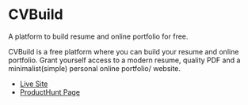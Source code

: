 # CVBuild
A platform to build resume and online portfolio for free.

CVBuild is a free platform where you can build your resume and online portfolio. Grant yourself access to a modern resume, quality PDF and a minimalist(simple) personal online portfolio/ website.

- [Live Site](https://cvbuild-c354d1c4f98a.herokuapp.com/)
- [ProductHunt Page](https://www.producthunt.com/posts/cvbuild)
